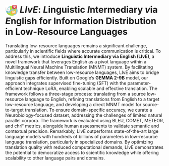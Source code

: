 # <img src="figure/languages_icon.png" alt="Icon" style="vertical-align: middle; width: 1.4em; height: 1.2em;"> *LIvE*: *L*inguistic *I*ntermediary *v*ia *E*nglish for Information Distribution in Low-Resource Languages



Translating low-resource languages remains a significant challenge, particularly in scientific fields where accurate communication is critical. To address this, we introduce **Linguistic Intermediary via English (LIvE)**, a novel framework that leverages English as a pivot language within a Multilingual Neural Machine Translation (MNMT) system. By facilitating knowledge transfer between low-resource languages, LIvE aims to bridge linguistic gaps efficiently. Built on Google’s **GEMMA 2-9B** model, our approach integrates supervised fine-tuning (SFT) with the parameter-efficient technique LoRA, enabling scalable and effective translation. The framework follows a three-stage process: translating from a source low-resource language to English, refining translations from English to a target low-resource language, and developing a direct MNMT model for source-to-target translation.
To ensure domain-specific accuracy, we curate a Neurobiology-focused dataset, addressing the challenges of limited natural parallel corpora. The framework is evaluated using BLEU, COMET, METEOR, and chrF metrics, alongside human assessments to validate semantic and contextual precision. 
Remarkably, LIvE outperforms state-of-the-art large language models with hundreds of billions of parameters in low-resource language translation, particularly in specialized domains. By optimizing translation quality with reduced computational demands, LIvE demonstrates the potential to democratize access to scientific knowledge while offering scalability to other language pairs and domains.
